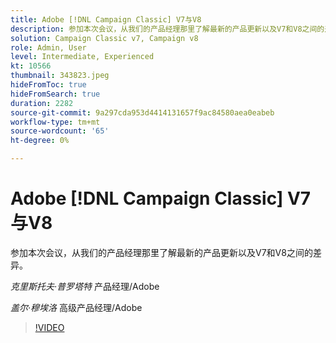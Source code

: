 ```yaml
---
title: Adobe [!DNL Campaign Classic] V7与V8
description: 参加本次会议，从我们的产品经理那里了解最新的产品更新以及V7和V8之间的差异。
solution: Campaign Classic v7, Campaign v8
role: Admin, User
level: Intermediate, Experienced
kt: 10566
thumbnail: 343823.jpeg
hideFromToc: true
hideFromSearch: true
duration: 2282
source-git-commit: 9a297cda953d4414131657f9ac84580aea0eabeb
workflow-type: tm+mt
source-wordcount: '65'
ht-degree: 0%

---
```


# Adobe [!DNL Campaign Classic] V7与V8

参加本次会议，从我们的产品经理那里了解最新的产品更新以及V7和V8之间的差异。

*克里斯托夫·普罗塔特* 产品经理/Adobe

*盖尔·穆埃洛* 高级产品经理/Adobe

>[!VIDEO](https://video.tv.adobe.com/v/343823/?quality=12&learn=on)
